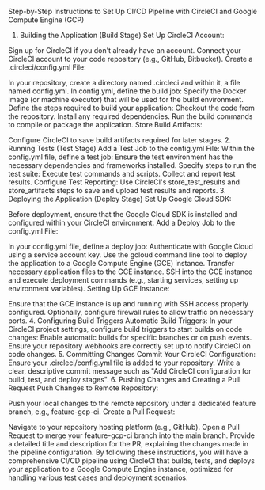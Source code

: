 Step-by-Step Instructions to Set Up CI/CD Pipeline with CircleCI and Google Compute Engine (GCP)
1. Building the Application (Build Stage)
Set Up CircleCI Account:

Sign up for CircleCI if you don't already have an account.
Connect your CircleCI account to your code repository (e.g., GitHub, Bitbucket).
Create a .circleci/config.yml File:

In your repository, create a directory named .circleci and within it, a file named config.yml.
In config.yml, define the build job:
Specify the Docker image (or machine executor) that will be used for the build environment.
Define the steps required to build your application:
Checkout the code from the repository.
Install any required dependencies.
Run the build commands to compile or package the application.
Store Build Artifacts:

Configure CircleCI to save build artifacts required for later stages.
2. Running Tests (Test Stage)
Add a Test Job to the config.yml File:
Within the config.yml file, define a test job:
Ensure the test environment has the necessary dependencies and frameworks installed.
Specify steps to run the test suite:
Execute test commands and scripts.
Collect and report test results.
Configure Test Reporting:
Use CircleCI's store_test_results and store_artifacts steps to save and upload test results and reports.
3. Deploying the Application (Deploy Stage)
Set Up Google Cloud SDK:

Before deployment, ensure that the Google Cloud SDK is installed and configured within your CircleCI environment.
Add a Deploy Job to the config.yml File:

In your config.yml file, define a deploy job:
Authenticate with Google Cloud using a service account key.
Use the gcloud command line tool to deploy the application to a Google Compute Engine (GCE) instance.
Transfer necessary application files to the GCE instance.
SSH into the GCE instance and execute deployment commands (e.g., starting services, setting up environment variables).
Setting Up GCE Instance:

Ensure that the GCE instance is up and running with SSH access properly configured.
Optionally, configure firewall rules to allow traffic on necessary ports.
4. Configuring Build Triggers
Automatic Build Triggers:
In your CircleCI project settings, configure build triggers to start builds on code changes:
Enable automatic builds for specific branches or on push events.
Ensure your repository webhooks are correctly set up to notify CircleCI on code changes.
5. Committing Changes
Commit Your CircleCI Configuration:
Ensure your .circleci/config.yml file is added to your repository.
Write a clear, descriptive commit message such as "Add CircleCI configuration for build, test, and deploy stages".
6. Pushing Changes and Creating a Pull Request
Push Changes to Remote Repository:

Push your local changes to the remote repository under a dedicated feature branch, e.g., feature-gcp-ci.
Create a Pull Request:

Navigate to your repository hosting platform (e.g., GitHub).
Open a Pull Request to merge your feature-gcp-ci branch into the main branch.
Provide a detailed title and description for the PR, explaining the changes made in the pipeline configuration.
By following these instructions, you will have a comprehensive CI/CD pipeline using CircleCI that builds, tests, and deploys your application to a Google Compute Engine instance, optimized for handling various test cases and deployment scenarios.